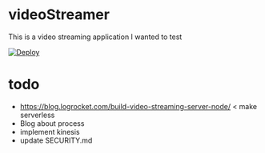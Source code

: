 # videoStreamer
This is a video streaming application I wanted to test

[![Deploy](https://github.com/rayprogramming/videoStreamer/actions/workflows/build.yml/badge.svg?branch=main)](https://github.com/rayprogramming/videoStreamer/actions/workflows/build.yml)

# todo
* https://blog.logrocket.com/build-video-streaming-server-node/ < make serverless
* Blog about process
* implement kinesis
* update SECURITY.md
